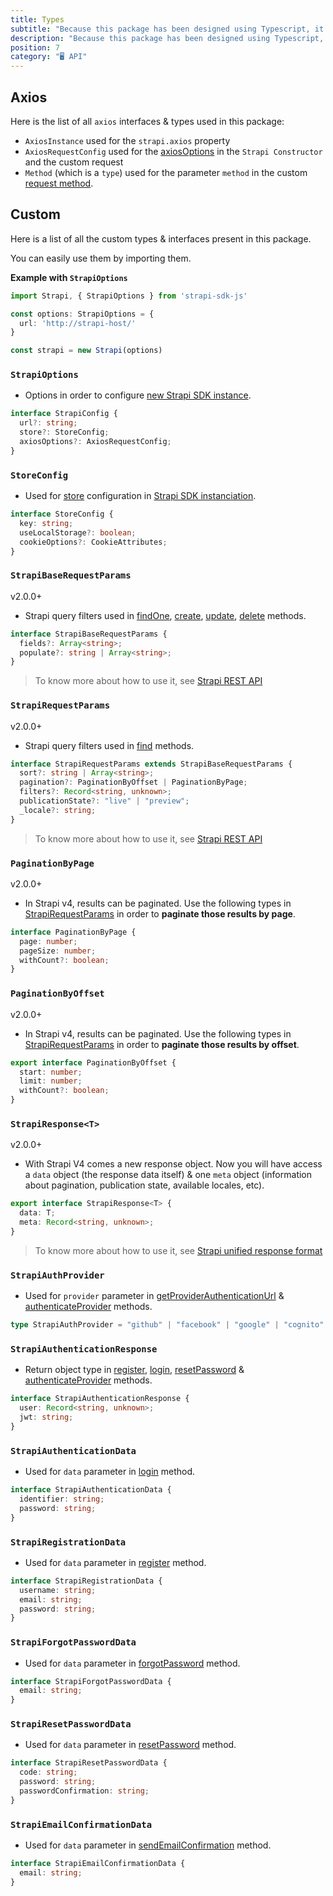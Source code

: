 ```yaml
---
title: Types
subtitle: "Because this package has been designed using Typescript, it natively supports it. 🖥"
description: "Because this package has been designed using Typescript, it natively supports it. 🖥"
position: 7
category: "🖥 API"
---
```


## Axios
Here is the list of all `axios` interfaces & types used in this package:

- `AxiosInstance` used for the `strapi.axios` property
- `AxiosRequestConfig` used for the [axiosOptions](options#axiosoptions) in the `Strapi Constructor` and the custom request
- `Method` (which is a `type`) used for the parameter `method` in the custom [request method](methods#request).

## Custom
Here is a list of all the custom types & interfaces present in this package.

You can easily use them by importing them.

**Example with `StrapiOptions`**
```ts
import Strapi, { StrapiOptions } from 'strapi-sdk-js'

const options: StrapiOptions = {
  url: 'http://strapi-host/'
}

const strapi = new Strapi(options)
```

### `StrapiOptions`
- Options in order to configure [new Strapi SDK instance](/guide/usage#new-instance).

```ts
interface StrapiConfig {
  url?: string;
  store?: StoreConfig;
  axiosOptions?: AxiosRequestConfig;
}
```

### `StoreConfig`
- Used for [store](options#store) configuration in [Strapi SDK instanciation](/guide/usage#new-instance).

```ts
interface StoreConfig {
  key: string;
  useLocalStorage?: boolean;
  cookieOptions?: CookieAttributes;
}
```

### `StrapiBaseRequestParams`
<badge>v2.0.0+</badge>
- Strapi query filters used in [findOne](methods#findOne), [create](methods#create), [update](methods#update), [delete](methods#delete) methods.

```ts
interface StrapiBaseRequestParams {
  fields?: Array<string>;
  populate?: string | Array<string>;
}
```
> To know more about how to use it, see [Strapi REST API](https://github.com/strapi/rfcs/blob/v4/rest-api/rfcs/xxxx-v4-rest-api.md#retrieving-data)


### `StrapiRequestParams`
<badge>v2.0.0+</badge>
- Strapi query filters used in [find](methods#findOne) methods.

```ts
interface StrapiRequestParams extends StrapiBaseRequestParams {
  sort?: string | Array<string>;
  pagination?: PaginationByOffset | PaginationByPage;
  filters?: Record<string, unknown>;
  publicationState?: "live" | "preview";
  _locale?: string;
}
```
> To know more about how to use it, see [Strapi REST API](https://github.com/strapi/rfcs/blob/v4/rest-api/rfcs/xxxx-v4-rest-api.md#retrieving-data)


### `PaginationByPage`
<badge>v2.0.0+</badge>
- In Strapi v4, results can be paginated. Use the following types in [StrapiRequestParams](#StrapiRequestParams) in order to **paginate those results by page**.

```ts
interface PaginationByPage {
  page: number;
  pageSize: number;
  withCount?: boolean;
}
```

### `PaginationByOffset`
<badge>v2.0.0+</badge>
- In Strapi v4, results can be paginated. Use the following types in [StrapiRequestParams](#StrapiRequestParams) in order to **paginate those results by offset**.

```ts
export interface PaginationByOffset {
  start: number;
  limit: number;
  withCount?: boolean;
}
```

### `StrapiResponse<T>`
<badge>v2.0.0+</badge>
- With Strapi V4 comes a new response object. Now you will have access a `data` object (the response data itself) & one `meta` object (information about pagination, publication state, available locales, etc).

```ts
export interface StrapiResponse<T> {
  data: T;
  meta: Record<string, unknown>;
}
```
> To know more about how to use it, see [Strapi unified response format](https://github.com/strapi/rfcs/blob/v4/rest-api/rfcs/xxxx-v4-rest-api.md#fetching-entities)


### `StrapiAuthProvider`
- Used for `provider` parameter in [getProviderAuthenticationUrl](methods#getproviderauthenticationurlprovider) & [authenticateProvider](methods#authenticateproviderprovider-access_token) methods.

```ts
type StrapiAuthProvider = "github" | "facebook" | "google" | "cognito" | "twitter" | "discord" | "twitch" | "instagram" | "vk" | "linkedin" | "reddit" | "auth0";
```

### `StrapiAuthenticationResponse`
- Return object type in [register](methods#registerdata), [login](methods#logindata), [resetPassword](methods#resetpassworddata) & [authenticateProvider](methods#authenticateproviderprovider-access_token) methods.

```ts
interface StrapiAuthenticationResponse {
  user: Record<string, unknown>;
  jwt: string;
}
```

### `StrapiAuthenticationData`
- Used for `data` parameter in [login](methods#logindata) method.

```ts
interface StrapiAuthenticationData {
  identifier: string;
  password: string;
}
```

### `StrapiRegistrationData`
- Used for `data` parameter in [register](methods#registerdata) method.

```ts
interface StrapiRegistrationData {
  username: string;
  email: string;
  password: string;
}
```

### `StrapiForgotPasswordData`
- Used for `data` parameter in [forgotPassword](methods#forgotpassworddata) method.

```ts
interface StrapiForgotPasswordData {
  email: string;
}
```

### `StrapiResetPasswordData`
- Used for `data` parameter in [resetPassword](methods#resetpassworddata) method.

```ts
interface StrapiResetPasswordData {
  code: string;
  password: string;
  passwordConfirmation: string;
}
```

### `StrapiEmailConfirmationData`
- Used for `data` parameter in [sendEmailConfirmation](methods#sendemailconfirmationdata) method.

```ts
interface StrapiEmailConfirmationData {
  email: string;
}
```
